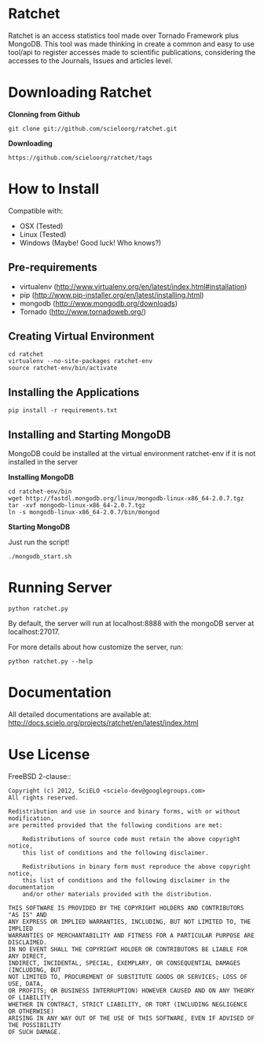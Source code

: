 Ratchet
=======

Ratchet is an access statistics tool made over Tornado Framework plus MongoDB. This tool was made
thinking in create a common and easy to use tool/api to register accesses made to scientific 
publications, considering the accesses to the Journals, Issues and articles level.

Downloading Ratchet
===================

**Clonning from Github**

    git clone git://github.com/scieloorg/ratchet.git

**Downloading**

    https://github.com/scieloorg/ratchet/tags

How to Install
==============

Compatible with: 

 * OSX (Tested)
 * Linux (Tested)
 * Windows (Maybe! Good luck! Who knows?)

Pre-requirements
----------------

* virtualenv (http://www.virtualenv.org/en/latest/index.html#installation)
* pip (http://www.pip-installer.org/en/latest/installing.html)
* mongodb (http://www.mongodb.org/downloads)
* Tornado (http://www.tornadoweb.org/)

Creating Virtual Environment
----------------------------

    cd ratchet
    virtualenv --no-site-packages ratchet-env
    source ratchet-env/bin/activate

Installing the Applications
---------------------------

    pip install -r requirements.txt

Installing and Starting MongoDB
-------------------------------

MongoDB could be installed at the virtual environment ratchet-env if it is not installed in the server

**Installing MongoDB**

    cd ratchet-env/bin
    wget http://fastdl.mongodb.org/linux/mongodb-linux-x86_64-2.0.7.tgz
    tar -xvf mongodb-linux-x86_64-2.0.7.tgz
    ln -s mongodb-linux-x86_64-2.0.7/bin/mongod

**Starting MongoDB**

Just run the script!

    ./mongodb_start.sh

Running Server
==============

    python ratchet.py

By default, the server will run at localhost:8888 with the mongoDB server at localhost:27017.

For more details about how customize the server, run:

    python ratchet.py --help

Documentation
=============

All detailed documentations are available at: http://docs.scielo.org/projects/ratchet/en/latest/index.html

Use License
===========

FreeBSD 2-clause::

    Copyright (c) 2012, SciELO <scielo-dev@googlegroups.com>
    All rights reserved.

    Redistribution and use in source and binary forms, with or without modification,
    are permitted provided that the following conditions are met:

        Redistributions of source code must retain the above copyright notice,
        this list of conditions and the following disclaimer.

        Redistributions in binary form must reproduce the above copyright notice,
        this list of conditions and the following disclaimer in the documentation
        and/or other materials provided with the distribution.

    THIS SOFTWARE IS PROVIDED BY THE COPYRIGHT HOLDERS AND CONTRIBUTORS "AS IS" AND
    ANY EXPRESS OR IMPLIED WARRANTIES, INCLUDING, BUT NOT LIMITED TO, THE IMPLIED
    WARRANTIES OF MERCHANTABILITY AND FITNESS FOR A PARTICULAR PURPOSE ARE DISCLAIMED.
    IN NO EVENT SHALL THE COPYRIGHT HOLDER OR CONTRIBUTORS BE LIABLE FOR ANY DIRECT,
    INDIRECT, INCIDENTAL, SPECIAL, EXEMPLARY, OR CONSEQUENTIAL DAMAGES (INCLUDING, BUT
    NOT LIMITED TO, PROCUREMENT OF SUBSTITUTE GOODS OR SERVICES; LOSS OF USE, DATA,
    OR PROFITS; OR BUSINESS INTERRUPTION) HOWEVER CAUSED AND ON ANY THEORY OF LIABILITY,
    WHETHER IN CONTRACT, STRICT LIABILITY, OR TORT (INCLUDING NEGLIGENCE OR OTHERWISE)
    ARISING IN ANY WAY OUT OF THE USE OF THIS SOFTWARE, EVEN IF ADVISED OF THE POSSIBILITY
    OF SUCH DAMAGE.
